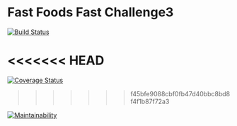 # Fast Foods Fast Challenge3
[![Build Status](https://travis-ci.org/MuhweziDeo/Fast-foods-Fast-challenge3.svg?branch=develop)](https://travis-ci.org/MuhweziDeo/Fast-foods-Fast-challenge3)

<<<<<<< HEAD
=======
[![Coverage Status](https://coveralls.io/repos/github/MuhweziDeo/Fast-foods-Fast-challenge3/badge.svg?branch=master)](https://coveralls.io/github/MuhweziDeo/Fast-foods-Fast-challenge3?branch=develop)
>>>>>>> f45bfe9088cbf0fb47d40bbc8bd8f4f1b87f72a3

[![Maintainability](https://api.codeclimate.com/v1/badges/b5c09d42343e10ee8bc8/maintainability)](https://codeclimate.com/github/MuhweziDeo/Fast-foods-Fast-challenge3/maintainability)
